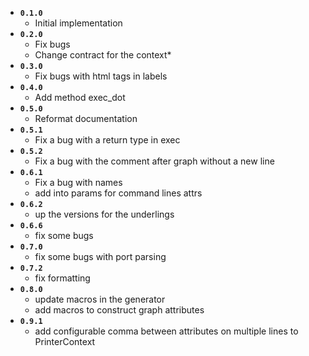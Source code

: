 - **`0.1.0`**
  - Initial implementation
- **`0.2.0`**
  - Fix bugs
  - Change contract for the context*
- **`0.3.0`**
  - Fix bugs with html tags in labels
- **`0.4.0`**
  - Add method exec_dot
- **`0.5.0`**
  - Reformat documentation
- **`0.5.1`**
  - Fix a bug with a return type in exec  
- **`0.5.2`**
  - Fix a bug with the comment after graph without a new line
- **`0.6.1`**
  - Fix a bug with names
  - add into params for command lines attrs
- **`0.6.2`**
  - up the versions for the underlings
- **`0.6.6`**
  - fix some bugs
- **`0.7.0`**
  - fix some bugs with port parsing
- **`0.7.2`**
  - fix formatting
- **`0.8.0`**
  - update macros in the generator
  - add macros to construct graph attributes
- **`0.9.1`**
  - add configurable comma between attributes on multiple lines to PrinterContext


